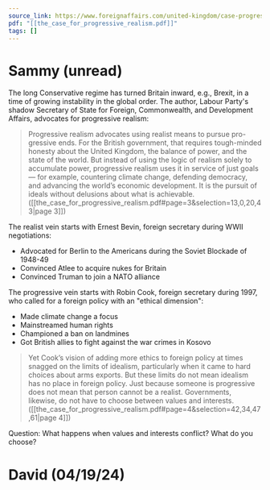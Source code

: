 ```yaml
---
source_link: https://www.foreignaffairs.com/united-kingdom/case-progressive-realism-david-lammy
pdf: "[[the_case_for_progressive_realism.pdf]]"
tags: []
---
```

# Sammy (unread)

The long Conservative regime has turned Britain inward, e.g., Brexit, in a time of growing instability in the global order. The author, Labour Party's shadow Secretary of State for Foreign, Commonwealth, and Development Affairs, advocates for progressive realism:
> Progressive realism advocates using realist means to pursue pro- gressive ends. For the British government, that requires tough-minded honesty about the United Kingdom, the balance of power, and the state of the world. But instead of using the logic of realism solely to accumulate power, progressive realism uses it in service of just goals— for example, countering climate change, defending democracy, and advancing the world’s economic development. It is the pursuit of ideals without delusions about what is achievable. ([[the_case_for_progressive_realism.pdf#page=3&selection=13,0,20,43|page 3]])

The realist vein starts with Ernest Bevin, foreign secretary during WWII negotiations:
* Advocated for Berlin to the Americans during the Soviet Blockade of 1948-49
* Convinced Atlee to acquire nukes for Britain
* Convinced Truman to join a NATO alliance

The progressive vein starts with Robin Cook, foreign secretary during 1997, who called for a foreign policy with an "ethical dimension":
* Made climate change a focus
* Mainstreamed human rights
* Championed a ban on landmines
* Got British allies to fight against the war crimes in Kosovo

> Yet Cook’s vision of adding more ethics to foreign policy at times snagged on the limits of idealism, particularly when it came to hard choices about arms exports. But these limits do not mean idealism has no place in foreign policy. Just because someone is progressive does not mean that person cannot be a realist. Governments, likewise, do not have to choose between values and interests. ([[the_case_for_progressive_realism.pdf#page=4&selection=42,34,47,61|page 4]])

Question: What happens when values and interests conflict? What do you choose? 
# David (04/19/24)

